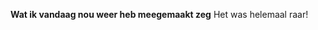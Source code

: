 


**Wat ik vandaag nou weer heb meegemaakt zeg**
Het was helemaal raar!
<!--stackedit_data:
eyJoaXN0b3J5IjpbMjcwODUwOTEwXX0=
-->